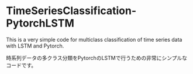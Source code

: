 # TimeSeriesClassification-PytorchLSTM

This is a very simple code for multiclass classification of time series data with LSTM and Pytorch.

時系列データの多クラス分類をPytorchのLSTMで行うための非常にシンプルなコードです。
